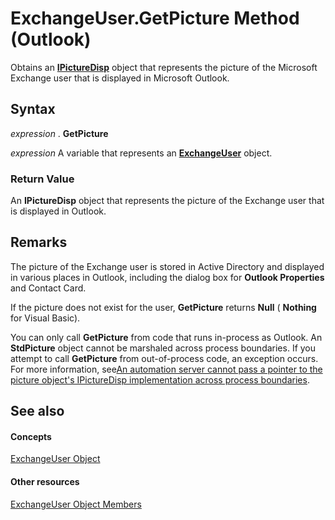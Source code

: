
# ExchangeUser.GetPicture Method (Outlook)

Obtains an  **[IPictureDisp](http://msdn.microsoft.com/en-us/library/ms680762%28VS.85%29.aspx)** object that represents the picture of the Microsoft Exchange user that is displayed in Microsoft Outlook.


## Syntax

 _expression_ . **GetPicture**

 _expression_ A variable that represents an **[ExchangeUser](6ec117d1-7fdb-aa36-b567-1242f8238df0.md)** object.


### Return Value

An  **IPictureDisp** object that represents the picture of the Exchange user that is displayed in Outlook.


## Remarks

The picture of the Exchange user is stored in Active Directory and displayed in various places in Outlook, including the dialog box for  **Outlook Properties** and Contact Card.

If the picture does not exist for the user,  **GetPicture** returns **Null** ( **Nothing** for Visual Basic).

You can only call  **GetPicture** from code that runs in-process as Outlook. An **StdPicture** object cannot be marshaled across process boundaries. If you attempt to call **GetPicture** from out-of-process code, an exception occurs. For more information, see[An automation server cannot pass a pointer to the picture object's IPictureDisp implementation across process boundaries](http://support.microsoft.com/kb/150034).


## See also


#### Concepts


[ExchangeUser Object](6ec117d1-7fdb-aa36-b567-1242f8238df0.md)
#### Other resources


[ExchangeUser Object Members](b9489e9d-0b8e-1c8d-d5df-8def4b1ee5e8.md)
